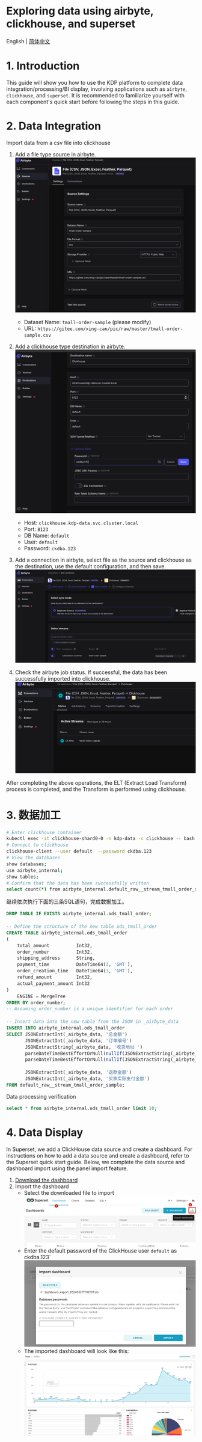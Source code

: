 # Exploring data using airbyte, clickhouse, and superset
English | [简体中文](../../zh/user-tutorials/exploring-data-using-airbyte-clickhouse-superset.md)

# 1. Introduction
This guide will show you how to use the KDP platform to complete data integration/processing/BI display, involving applications such as `airbyte`, `clickhouse`, and `superset`. It is recommended to familiarize yourself with each component's quick start before following the steps in this guide.

# 2. Data Integration
Import data from a csv file into clickhouse
1. Add a file type source in airbyte.
   ![](../../images/airbyte01.png)
   - Dataset Name: `tmall-order-sample` (please modify)
   - URL: `https://gitee.com/xing-can/pic/raw/master/tmall-order-sample.csv`
      
1. Add a clickhouse type destination in airbyte. 
   ![](../../images/airbyte03.png)
   - Host: `clickhouse.kdp-data.svc.cluster.local`
   - Port: `8123`
   - DB Name: `default`
   - User: `default`
   - Password: `ckdba.123`

1. Add a connection in airbyte, select file as the source and clickhouse as the destination, use the default configuration, and then save.
   ![](../../images/airbyte02.png)
   
1. Check the airbyte job status. If successful, the data has been successfully imported into clickhouse.
   ![](../../images/airbyte04.png)
   
After completing the above operations, the ELT (Extract Load Transform) process is completed, and the Transform is performed using clickhouse.

# 3. 数据加工

```bash
# Enter clickhouse container
kubectl exec -it clickhouse-shard0-0 -n kdp-data -c clickhouse -- bash
# Connect to clickhouse
clickhouse-client --user default  --password ckdba.123
# View the databases
show databases;
use airbyte_internal;
show tables;
# Confirm that the data has been successfully written
select count(*) from airbyte_internal.default_raw__stream_tmall_order_sample;
```

继续依次执行下面的三条SQL语句，完成数据加工。

```sql
DROP TABLE IF EXISTS airbyte_internal.ods_tmall_order;

-- Define the structure of the new table ods_tmall_order 
CREATE TABLE airbyte_internal.ods_tmall_order
(
    total_amount          Int32,
    order_number          Int32,
    shipping_address      String,
    payment_time          DateTime64(3, 'GMT'),
    order_creation_time   DateTime64(3, 'GMT'),
    refund_amount         Int32,
    actual_payment_amount Int32
)
    ENGINE = MergeTree
ORDER BY order_number;
-- Assuming order_number is a unique identifier for each order

-- Insert data into the new table from the JSON in _airbyte_data
INSERT INTO airbyte_internal.ods_tmall_order
SELECT JSONExtractInt(_airbyte_data, '总金额')                                                      AS total_amount,
       JSONExtractInt(_airbyte_data, '订单编号')                                                    AS order_number,
       JSONExtractString(_airbyte_data, '收货地址 ')                                                AS shipping_address,
       parseDateTimeBestEffortOrNull(nullIf(JSONExtractString(_airbyte_data, '订单付款时间 '), '')) AS payment_time,
       parseDateTimeBestEffortOrNull(nullIf(JSONExtractString(_airbyte_data, '订单创建时间'), ''))  AS order_creation_time,

       JSONExtractInt(_airbyte_data, '退款金额')                                                    AS refund_amount,
       JSONExtractInt(_airbyte_data, '买家实际支付金额')                                            AS actual_payment_amount
FROM default_raw__stream_tmall_order_sample;

```

Data processing verification
```sql
select * from airbyte_internal.ods_tmall_order limit 10;
```
# 4.  Data Display
In Superset, we add a ClickHouse data source and create a dashboard. For instructions on how to add a data source and create a dashboard, refer to the Superset quick start guide. Below, we complete the data source and dashboard import using the panel import feature.
1. [Download the dashboard](https://gitee.com/xing-can/pic/blob/master/dashboard_export_20240521T102107.zip)
2. Import the dashboard
   - Select the downloaded file to import
![](../../images/superset01.png)
   - Enter the default password of the ClickHouse user `default` as ckdba.123`
![](../../images/superset02.png)
   - The imported dashboard will look like this:
![](../../images/superset03.png)
   
